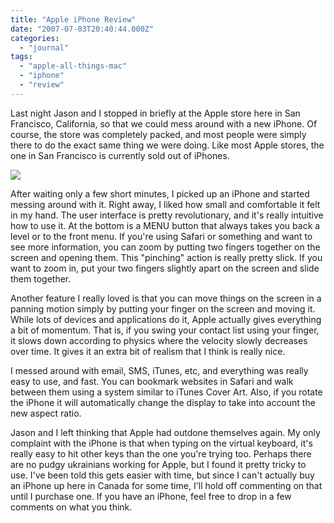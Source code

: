 ```yaml
---
title: "Apple iPhone Review"
date: "2007-07-03T20:40:44.000Z"
categories: 
  - "journal"
tags: 
  - "apple-all-things-mac"
  - "iphone"
  - "review"
---
```


Last night Jason and I stopped in briefly at the Apple store here in San Francisco, California, so that we could mess around with a new iPhone. Of course, the store was completely packed, and most people were simply there to do the exact same thing we were doing. Like most Apple stores, the one in San Francisco is currently sold out of iPhones.

![](images/iphone2.jpg)

After waiting only a few short minutes, I picked up an iPhone and started messing around with it. Right away, I liked how small and comfortable it felt in my hand. The user interface is pretty revolutionary, and it's really intuitive how to use it. At the bottom is a MENU button that always takes you back a level or to the front menu. If you're using Safari or something and want to see more information, you can zoom by putting two fingers together on the screen and opening them. This "pinching" action is really pretty slick. If you want to zoom in, put your two fingers slightly apart on the screen and slide them together.

Another feature I really loved is that you can move things on the screen in a panning motion simply by putting your finger on the screen and moving it. While lots of devices and applications do it, Apple actually gives everything a bit of momentum. That is, if you swing your contact list using your finger, it slows down according to physics where the velocity slowly decreases over time. It gives it an extra bit of realism that I think is really nice.

I messed around with email, SMS, iTunes, etc, and everything was really easy to use, and fast. You can bookmark websites in Safari and walk between them using a system similar to iTunes Cover Art. Also, if you rotate the iPhone it will automatically change the display to take into account the new aspect ratio.

Jason and I left thinking that Apple had outdone themselves again. My only complaint with the iPhone is that when typing on the virtual keyboard, it's really easy to hit other keys than the one you're trying too. Perhaps there are no pudgy ukrainians working for Apple, but I found it pretty tricky to use. I've been told this gets easier with time, but since I can't actually buy an iPhone up here in Canada for some time, I'll hold off commenting on that until I purchase one. If you have an iPhone, feel free to drop in a few comments on what you think.
